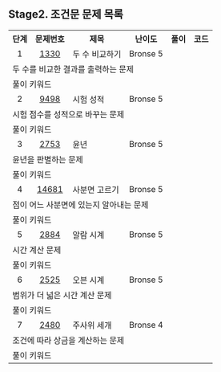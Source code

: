 ## Stage2. 조건문 문제 목록

<table>
  <tr>
    <th>단계</th>
    <th>문제번호</th>
    <th>제목</th>
    <th>난이도</th>
    <th>풀이</th>
    <th>코드</th>
  </tr>
  <tr>
    <td align="center">1</td>
    <td align="center"><a href="https://www.acmicpc.net/problem/1330">1330</a></td>
    <td aligh="center">두 수 비교하기</td>
    <td aligh="center">Bronse 5</td>
    <td aligh="center"></td>
    <td aligh="center"></td>
  </tr>
  <tr><td colspan="6">두 수를 비교한 결과를 출력하는 문제</td></tr>
  <tr><td colspan="6">
    <div>풀이 키워드
    </div>
  </td></tr>
    <tr>
      <td align="center">2</td>
      <td align="center"><a href="https://www.acmicpc.net/problem/9498">9498</a></td>
      <td aligh="center">시험 성적</td>
      <td aligh="center">Bronse 5</td>
      <td aligh="center"></td>
      <td></td>
    </tr>
    <tr><td colspan="6">시험 점수를 성적으로 바꾸는 문제</td></tr>
    <tr><td colspan="6">
      <div>풀이 키워드
      </div>
    </td></tr>
    <tr>
      <td align="center">3</td>
      <td align="center"><a href="https://www.acmicpc.net/problem/2753">2753</a></td>
      <td aligh="center">윤년</td>
      <td aligh="center">Bronse 5</td>
      <td aligh="center"></td>
      <td aligh="center"></td>
    </tr>
    <tr><td colspan="6">윤년을 판별하는 문제</td></tr>
    <tr><td colspan="6">
      <div>풀이 키워드
      </div>
    </td></tr>
    <tr>
      <td align="center">4</td>
      <td align="center"><a href="14681">14681</a></td>
      <td aligh="center">사분면 고르기</td>
      <td aligh="center">Bronse 5</td>
      <td aligh="center"></td>
      <td></td>
    </tr>
    <tr><td colspan="6">점이 어느 사분면에 있는지 알아내는 문제</td></tr>
    <tr><td colspan="6">
      <div>풀이 키워드
      </div>
    </td></tr>
    <tr>
      <td align="center">5</td>
      <td align="center"><a href="https://www.acmicpc.net/problem/2884">2884</a></td>
      <td aligh="center">알람 시계</td>
      <td aligh="center">Bronse 5</td>
      <td aligh="center"></td>
      <td></td>
    </tr>
    <tr><td colspan="6">시간 계산 문제</td></tr>
    <tr><td colspan="6">
      <div>풀이 키워드
      </div>
    </td></tr>
    <tr>
      <td align="center">6</td>
      <td align="center"><a href="https://www.acmicpc.net/problem/2525">2525</a></td>
      <td aligh="center">오븐 시계</td>
      <td aligh="center">Bronse 5</td>
      <td aligh="center"></td>
      <td></td>
    </tr>
    <tr><td colspan="6">범위가 더 넓은 시간 계산 문제</td></tr>
    <tr><td colspan="6">
      <div>풀이 키워드
      </div>
    </td></tr>
    <tr>
      <td align="center">7</td>
      <td align="center"><a href="https://www.acmicpc.net/problem/2480">2480</a></td>
      <td aligh="center">주사위 세개</td>
      <td aligh="center">Bronse 4</td>
      <td aligh="center"></td>
      <td></td>
    </tr>
    <tr><td colspan="6">조건에 따라 상금을 계산하는 문제</td></tr>
    <tr><td colspan="6">
      <div>풀이 키워드
      </div>
    </td></tr>
</table>
